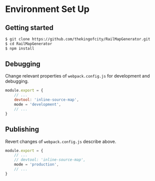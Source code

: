 # Environment Set Up

## Getting started

```bash
$ git clone https://github.com/thekingofcity/RailMapGenerator.git
$ cd RailMapGenerator
$ npm install 
```

## Debugging

Change relevant properties of `webpack.config.js` for development and debugging. 

```JavaScript
module.export = {
    // ...
    devtool: 'inline-source-map',
    mode = 'development', 
    // ...
}
```

## Publishing

Revert changes of `webpack.config.js` describe above. 

```JavaScript
module.export = {
    // ...
    // devtool: 'inline-source-map',
    mode = 'production', 
    // ...
}
```